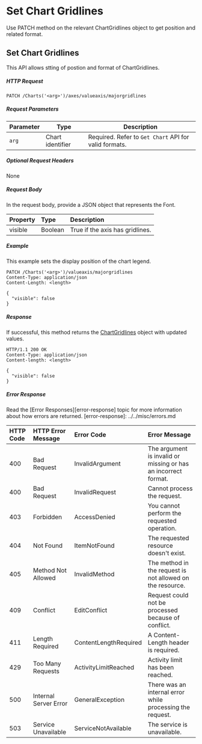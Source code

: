 # Set Chart Gridlines

Use PATCH method on the relevant ChartGridlines object to get position and related format.

##  Set Chart Gridlines

This API allows stting of postion and format of ChartGridlines.

##### HTTP Request
```
PATCH /Charts('<arg>')/axes/valueaxis/majorgridlines

```

##### Request Parameters
Parameter       | Type | Description
--------------- | ------ | ------------
 `arg`| Chart identifier | Required. Refer to `Get Chart` API for valid formats.
 

##### Optional Request Headers
None

##### Request Body

In the request body, provide a JSON object that represents the Font.

| Property         | Type    |Description| 
|:-----------------|:--------|:----------|
|visible| Boolean | True if the axis has gridlines. |

##### Example 


This example sets the display position of the chart legend.

<!-- { "blockType": "request", "name": "set-chart-gridlines" } -->
```http
PATCH /Charts('<arg>')/valueaxis/majorgridlines
Content-Type: application/json
Content-Length: <length>

{
  "visible": false
}
```

##### Response

If successful, this method returns the [ChartGridlines](../../resources/chartGridlines.md) object with updated values.

<!-- { "blockType": "response", "@odata.type": "ChartGridlines" } -->
```http
HTTP/1.1 200 OK
Content-Type: application/json
Content-length: <length>

{
  "visible": false
}
```


##### Error Response

Read the [Error Responses][error-response] topic for more information about how errors are returned.
[error-response]: ../../misc/errors.md

 HTTP Code | HTTP Error Message | Error Code           | Error Message
:----------|:-------------------|:---------------------|:---------------------------------------------------------
 400       | Bad Request        | InvalidArgument      |The argument is invalid or missing or has an incorrect format. 
 400       | Bad Request        | InvalidRequest       | Cannot process the request.
 403       | Forbidden          | AccessDenied         | You cannot perform the requested operation.
 404       | Not Found          | ItemNotFound         | The requested resource doesn't exist.
 405       | Method Not Allowed | InvalidMethod        | The method in the request is not allowed on the resource. 
 409       | Conflict           | EditConflict         | Request could not be processed because of conflict.
 411       | Length Required    | ContentLengthRequired| A Content-Length header is required.
 429       |Too Many Requests        |ActivityLimitReached|Activity limit has been reached.
 500       | Internal Server Error|GeneralException    | There was an internal error while processing the request.
 503       | Service Unavailable| ServiceNotAvailable  | The service is unavailable.